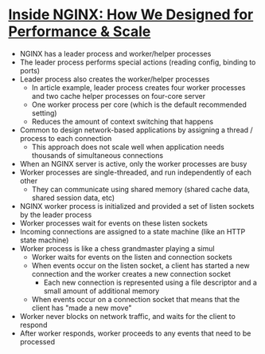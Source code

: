 # [Inside NGINX: How We Designed for Performance & Scale](https://www.f5.com/company/blog/nginx/inside-nginx-how-we-designed-for-performance-scale)

* NGINX has a leader process and worker/helper processes
* The leader process performs special actions (reading config, binding to ports)
* Leader process also creates the worker/helper processes
  * In article example, leader process creates four worker processes and two cache helper processes on four-core server
  * One worker process per core (which is the default recommended setting)
  * Reduces the amount of context switching that happens
* Common to design network-based applications by assigning a thread / process to each connection
  * This approach does not scale well when application needs thousands of simultaneous connections
* When an NGINX server is active, only the worker processes are busy
* Worker processes are single-threaded, and run independently of each other
  * They can communicate using shared memory (shared cache data, shared session data, etc)
* NGINX worker process is initialized and provided a set of listen sockets by the leader process
* Worker processes wait for events on these listen sockets
* Incoming connections are assigned to a state machine (like an HTTP state machine)
* Worker process is like a chess grandmaster playing a simul
  * Worker waits for events on the listen and connection sockets
  * When events occur on the listen socket, a client has started a new connection and the worker creates a new connection socket
    * Each new connection is represented using a file descriptor and a small amount of additional memory
  * When events occur on a connection socket that means that the client has "made a new move"
* Worker never blocks on network traffic, and waits for the client to respond
* After worker responds, worker proceeds to any events that need to be processed
